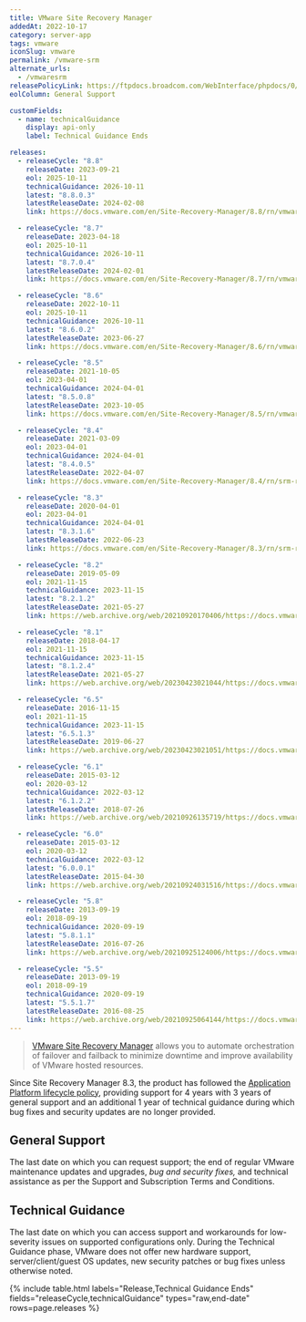 ```yaml
---
title: VMware Site Recovery Manager
addedAt: 2022-10-17
category: server-app
tags: vmware
iconSlug: vmware
permalink: /vmware-srm
alternate_urls:
  - /vmwaresrm
releasePolicyLink: https://ftpdocs.broadcom.com/WebInterface/phpdocs/0/MSPSaccount/COMPAT/AllProdDates.HTML
eolColumn: General Support

customFields:
  - name: technicalGuidance
    display: api-only
    label: Technical Guidance Ends

releases:
  - releaseCycle: "8.8"
    releaseDate: 2023-09-21
    eol: 2025-10-11
    technicalGuidance: 2026-10-11
    latest: "8.8.0.3"
    latestReleaseDate: 2024-02-08
    link: https://docs.vmware.com/en/Site-Recovery-Manager/8.8/rn/vmware-site-recovery-manager-8802-release-notes/index.html

  - releaseCycle: "8.7"
    releaseDate: 2023-04-18
    eol: 2025-10-11
    technicalGuidance: 2026-10-11
    latest: "8.7.0.4"
    latestReleaseDate: 2024-02-01
    link: https://docs.vmware.com/en/Site-Recovery-Manager/8.7/rn/vmware-site-recovery-manager-8704-release-notes/index.html

  - releaseCycle: "8.6"
    releaseDate: 2022-10-11
    eol: 2025-10-11
    technicalGuidance: 2026-10-11
    latest: "8.6.0.2"
    latestReleaseDate: 2023-06-27
    link: https://docs.vmware.com/en/Site-Recovery-Manager/8.6/rn/vmware-site-recovery-manager-8602-release-notes/index.html

  - releaseCycle: "8.5"
    releaseDate: 2021-10-05
    eol: 2023-04-01
    technicalGuidance: 2024-04-01
    latest: "8.5.0.8"
    latestReleaseDate: 2023-10-05
    link: https://docs.vmware.com/en/Site-Recovery-Manager/8.5/rn/vmware-site-recovery-manager-8508-release-notes/index.html

  - releaseCycle: "8.4"
    releaseDate: 2021-03-09
    eol: 2023-04-01
    technicalGuidance: 2024-04-01
    latest: "8.4.0.5"
    latestReleaseDate: 2022-04-07
    link: https://docs.vmware.com/en/Site-Recovery-Manager/8.4/rn/srm-releasenotes-8-4-0-5.html

  - releaseCycle: "8.3"
    releaseDate: 2020-04-01
    eol: 2023-04-01
    technicalGuidance: 2024-04-01
    latest: "8.3.1.6"
    latestReleaseDate: 2022-06-23
    link: https://docs.vmware.com/en/Site-Recovery-Manager/8.3/rn/srm-releasenotes-8-3-1-6.html

  - releaseCycle: "8.2"
    releaseDate: 2019-05-09
    eol: 2021-11-15
    technicalGuidance: 2023-11-15
    latest: "8.2.1.2"
    latestReleaseDate: 2021-05-27
    link: https://web.archive.org/web/20210920170406/https://docs.vmware.com/en/Site-Recovery-Manager/8.2/rn/srm-releasenotes-8-2-1-2.html

  - releaseCycle: "8.1"
    releaseDate: 2018-04-17
    eol: 2021-11-15
    technicalGuidance: 2023-11-15
    latest: "8.1.2.4"
    latestReleaseDate: 2021-05-27
    link: https://web.archive.org/web/20230423021044/https://docs.vmware.com/en/Site-Recovery-Manager/8.1/rn/srm-releasenotes-8-1-2-4.html

  - releaseCycle: "6.5"
    releaseDate: 2016-11-15
    eol: 2021-11-15
    technicalGuidance: 2023-11-15
    latest: "6.5.1.3"
    latestReleaseDate: 2019-06-27
    link: https://web.archive.org/web/20230423021051/https://docs.vmware.com/en/Site-Recovery-Manager/6.5/rn/srm-releasenotes-6-5-1.html

  - releaseCycle: "6.1"
    releaseDate: 2015-03-12
    eol: 2020-03-12
    technicalGuidance: 2022-03-12
    latest: "6.1.2.2"
    latestReleaseDate: 2018-07-26
    link: https://web.archive.org/web/20210926135719/https://docs.vmware.com/en/Site-Recovery-Manager/6.1/rn/srm-releasenotes-6-1-2.html

  - releaseCycle: "6.0"
    releaseDate: 2015-03-12
    eol: 2020-03-12
    technicalGuidance: 2022-03-12
    latest: "6.0.0.1"
    latestReleaseDate: 2015-04-30
    link: https://web.archive.org/web/20210924031516/https://docs.vmware.com/en/vCenter-Site-Recovery-Manager/6.0/rn/srm-releasenotes-6-0-0.html

  - releaseCycle: "5.8"
    releaseDate: 2013-09-19
    eol: 2018-09-19
    technicalGuidance: 2020-09-19
    latest: "5.8.1.1"
    latestReleaseDate: 2016-07-26
    link: https://web.archive.org/web/20210925124006/https://docs.vmware.com/en/vCenter-Site-Recovery-Manager/5.8/rn/srm-releasenotes-5-8-1.html

  - releaseCycle: "5.5"
    releaseDate: 2013-09-19
    eol: 2018-09-19
    technicalGuidance: 2020-09-19
    latest: "5.5.1.7"
    latestReleaseDate: 2016-08-25
    link: https://web.archive.org/web/20210925064144/https://docs.vmware.com/en/vCenter-Site-Recovery-Manager/5.5/rn/srm-releasenotes-5-5-1.html
---
```


> [VMware Site Recovery Manager](https://www.vmware.com/products/site-recovery-manager.html) allows
> you to automate orchestration of failover and failback to minimize downtime and improve
> availability of VMware hosted resources.

Since Site Recovery Manager 8.3, the product has followed the [Application Platform lifecycle
policy](https://ftpdocs.broadcom.com/WebInterface/phpdocs/0/MSPSaccount/COMPAT/AllProdDates.HTML), providing support for 4
years with 3 years of general support and an additional 1 year of technical guidance during which
bug fixes and security updates are no longer provided.

## General Support

The last date on which you can request support; the end of regular VMware
maintenance updates and upgrades, _bug and security fixes,_ and technical assistance as per the
Support and Subscription Terms and Conditions.

## Technical Guidance

The last date on which you can access support and workarounds for low-severity issues on supported
configurations only. During the Technical Guidance phase, VMware does not offer new hardware
support, server/client/guest OS updates, new security patches or bug fixes unless otherwise noted.

{% include table.html
labels="Release,Technical Guidance Ends"
fields="releaseCycle,technicalGuidance"
types="raw,end-date"
rows=page.releases %}
